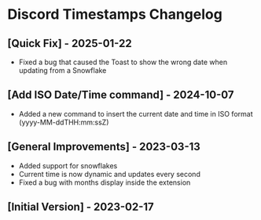# Discord Timestamps Changelog

## [Quick Fix] - 2025-01-22
- Fixed a bug that caused the Toast to show the wrong date when updating from a Snowflake

## [Add ISO Date/Time command] - 2024-10-07
- Added a new command to insert the current date and time in ISO format (yyyy-MM-ddTHH:mm:ssZ)

## [General Improvements] - 2023-03-13
- Added support for snowflakes
- Current time is now dynamic and updates every second
- Fixed a bug with months display inside the extension

## [Initial Version] - 2023-02-17
